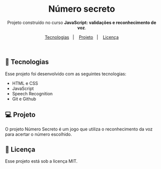 <h1 align="center"> Número secreto </h1>

<p align="center">
 Projeto construído no curso <b>JavaScript: validações e reconhecimento de voz</b>. <br/>
</p>

<p align="center">
  <a href="#-tecnologias">Tecnologias</a>&nbsp;&nbsp;&nbsp;|&nbsp;&nbsp;&nbsp;
  <a href="#-projeto">Projeto</a>&nbsp;&nbsp;&nbsp;|&nbsp;&nbsp;&nbsp;
  <a href="#memo-licença">Licença</a>
</p>

<br>

## 🚀 Tecnologias

Esse projeto foi desenvolvido com as seguintes tecnologias:

- HTML e CSS
- JavaScript
- Speech Recognition 
- Git e Github

## 💻 Projeto

O projeto Número Secreto é um jogo que utiliza o reconhecimento da voz para acertar o número escolhido.


## :memo: Licença

Esse projeto está sob a licença MIT.
